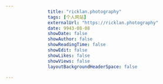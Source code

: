 ---
                title: "ricklan.photography"
                tags: [个人网站]
                externalUrl: "https://ricklan.photography"
                date: 9943-08-08
                showDate: false
                showAuthor: false
                showReadingTime: false
                showEdit: false
                showLikes: false
                showViews: false
                layoutBackgroundHeaderSpace: false
                ---

